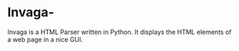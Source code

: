 # Invaga-
Invaga is a HTML Parser written in Python. It displays the HTML elements of a web page in a nice GUI.
